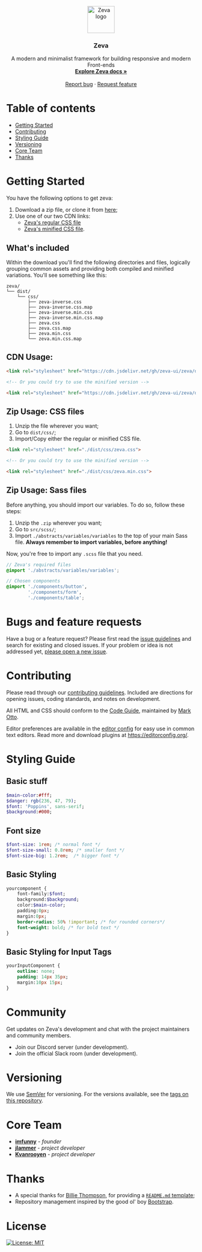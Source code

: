 <p align="center">
    <a href="https://zeva-ui.github.io/">
        <img src="https://raw.githubusercontent.com/zeva-ui/zeva-ui.github.io/master/assets/image/zeva.png" alt="Zeva logo" width="72" height="72">
    </a>
</p>

<h3 align="center">Zeva</h3>

<p align="center">
    A modern and minimalist framework for building responsive and modern Front-ends
    <br>
    <a href="https://zeva-ui.github.io/"><strong>Explore Zeva docs »</strong></a>
    <br>
    <br>
    <a href="https://github.com/zeva-ui/zeva/issues/new">Report bug</a>
    ·
    <a href="https://github.com/zeva-ui/zeva/issues/new">Request feature</a>
</p>

# Table of contents

- [Getting Started](#getting-started)
- [Contributing](#contributing)
- [Styling Guide](#styling-guide)
- [Versioning](#versioning)
- [Core Team](#core-team)
- [Thanks](#thanks)

# Getting Started

You have the following options to get zeva:

1. Download a zip file, or clone it from [here](https://github.com/zeva-ui/zeva.git);
2. Use one of our two CDN links:
    - [Zeva's regular CSS file](https://cdn.jsdelivr.net/gh/zeva-ui/zeva/dist/css/index.css) 
    - [Zeva's minified CSS file](https://cdn.jsdelivr.net/gh/zeva-ui/zeva/dist/css/index.min.css).

## What's included

Within the download you'll find the following directories and files, logically grouping common assets and providing both compiled and minified variations. You'll see something like this:

```text
zeva/
└── dist/
    └── css/
        ├── zeva-inverse.css
        ├── zeva-inverse.css.map
        ├── zeva-inverse.min.css
        ├── zeva-inverse.min.css.map
        ├── zeva.css
        ├── zeva.css.map
        ├── zeva.min.css
        └── zeva.min.css.map
```

## CDN Usage:

```html
<link rel="stylesheet" href="https://cdn.jsdelivr.net/gh/zeva-ui/zeva/dist/css/index.css">

<!-- Or you could try to use the minified version -->

<link rel="stylesheet" href="https://cdn.jsdelivr.net/gh/zeva-ui/zeva/dist/css/index.min.css">
```

## Zip Usage: CSS files

1. Unzip the file wherever you want;
2. Go to `dist/css/`;
2. Import/Copy either the regular or minified CSS file.

```html
<link rel="stylesheet" href="./dist/css/zeva.css">

<!-- Or you could try to use the minified version -->

<link rel="stylesheet" href="./dist/css/zeva.min.css">
```


## Zip Usage: Sass files

Before anything, you should import our variables. To do so, follow these steps:

1. Unzip the `.zip` wherever you want;
2. Go to `src/scss/`;
3. Import `./abstracts/variables/variables` to the top of your main Sass file. **Always remember to import variables, before anything!**

Now, you're free to import any `.scss` file that you need.

``` scss
// Zeva's required files
@import './abstracts/variables/variables';

// Chosen components
@import './components/button',
        './components/form',
        './components/table';
```

# Bugs and feature requests

Have a bug or a feature request? Please first read the [issue guidelines](https://github.com/zeva-ui/zeva/wiki/Contributing-Guidelines#using-the-issue-tracker) and search for existing and closed issues. If your problem or idea is not addressed yet, [please open a new issue](https://github.com/zeva-ui/zeva/issues/new).

# Contributing

Please read through our [contributing guidelines](https://github.com/zeva-ui/zeva/wiki/Contributing-Guidelines). Included are directions for opening issues, coding standards, and notes on development.

All HTML and CSS should conform to the [Code Guide](https://github.com/mdo/code-guide), maintained by [Mark Otto](https://github.com/mdo).

Editor preferences are available in the [editor config](https://github.com/zeva-ui/zeva/blob/master/.editorconfig) for easy use in common text editors. Read more and download plugins at <https://editorconfig.org/>.

# Styling Guide

## Basic stuff

```sass
$main-color:#fff;
$danger: rgb(236, 47, 79);
$font: 'Poppins', sans-serif;
$background:#000;
```

## Font size

```sass
$font-size: 1rem; /* normal font */
$font-size-small: 0.8rem; /* smaller font */
$font-size-big: 1.2rem;  /* bigger font */
```

## Basic Styling

```sass
yourcomponent {
    font-family:$font;
    background:$background;
    color:$main-color;
    padding:0px;
    margin:0px;
    border-radius: 50% !important; /* for rounded corners*/
    font-weight: bold; /* for bold text */
}
```

## Basic Styling for Input Tags

```sass
yourInputComponent {
    outline: none;
    padding: 14px 35px;
    margin:10px 15px;
}
```

# Community

Get updates on Zeva's development and chat with the project maintainers and community members.

- Join our Discord server (under development).
- Join the official Slack room (under development).

# Versioning

We use [SemVer](http://semver.org/) for versioning. For the versions available, see the [tags on this repository](https://github.com/zeva-ui/zeva/tags). 

# Core Team

* **[imfunny](https://github.com/imfunniee)** - *founder*
* **[jlammer](https://github.com/JLammeer)** - *project developer*
* **[Kvanrooyen](https://github.com/Kvanrooyen)** - *project developer*

# Thanks

* A special thanks for [Billie Thompson](https://gist.github.com/PurpleBooth), for providing a [`README.md` template](https://gist.github.com/PurpleBooth/109311bb0361f32d87a2);
* Repository management inspired by the good ol' boy [Bootstrap](https://github.com/twbs/bootstrap).

# License
[![License: MIT](https://img.shields.io/badge/License-MIT-yellow.svg)](https://opensource.org/licenses/MIT)
